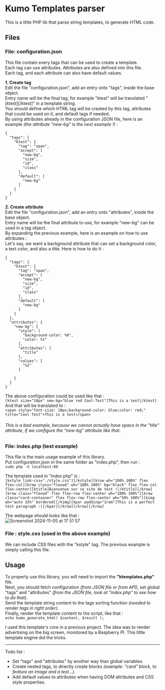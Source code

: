 # Kumo Templates parser
This is a little PHP lib that parse string templates, to generate HTML code.

## Files
### File: configuration.json
This file contain every tags that can be used to create a template.<br>
Each tag can use attributes. Attributes are also defined into this file.<br>
Each tag, and each attribute can also have default values.

**1. Create tag**<br>
Edit the file "configuration.json", add an entry onto "tags", inside the base object.<br>
Entry name will be the final tag, for example "ktest" will be translated "\[ktest]\[/ktest]" in a template string.<br>
You should define which HTML tag will be created by this tag, attributes that could be used on it, and default tags if needed.<br>
By using attributes already in the configuration JSON file, here is an example _(the attribute "new-bg" is the next example !)_ :
```
{
  "tags": {
    "ktest": {
      "tag": "span",
      "accept": [
        "new-bg",
        "size",
        "id",
        "class"
      ],
      "default": [
        "new-bg"
      ]
    }
  }
}
```
**2. Create attribute**<br>
Edit the file "configuration.json", add an entry onto "attributes", inside the base object.<br>
Entry name will be the final attribute to use, for example "new-bg" can be used in a tag object.<br>
By expanding the previous example, here is an example on how to use attributes :<br>
Let's say, we want a background attribute that can set a background color, a text color, and also a title. Here is how to do it :
```
{
  "tags": {
    "ktest": {
      "tag": "span",
      "accept": [
        "new-bg",
        "size",
        "id",
        "class"
      ],
      "default": [
        "new-bg"
      ]
    }
  },
  "attributes": {
    "new-bg": {
      "style": [
        "background-color: %0",
        "color: %1"
      ],
      "attributes": [
        "title"
      ],
      "values": [
        "%2"
      ]

    }
  }
}
```
The above configuration could be used like that :<br>
```[ktest size="10px" new-bg="blue red Cool-Test"]This is a test[/ktest]```<br>
And that will be translated to :<br>
```<span style="font-size: 10px;background-color: blue;color: red;" title="Cool-Test">This is a test</span>```<br>
###### This is a bad example, because we cannot actually have space in the "title" attribute, if we configure the "new-bg" attribute like that.

### File: index.php (test example)
This file is the main usage example of this library.<br>
Put configuration.json in the same folder as "index.php", then run :<br>
```sudo php -S localhost:80```

The template used in "index.php" is :<br>
```[kstyle link-css="./style.css"][/kstyle][krow wh="100% 100%" flex flex-col][krow class="flexed" wh="100% 100%" bg="black" flex flex-col flex-center][ktitle]Bienvenue sur ce site de test ![/ktitle][/krow][krow class="flexed" flex flex-row flex-center wh="100% 100%"][krow class="card-container" flex flex-row flex-center wh="50% 100%"][kimg wh="auto 33%" bordered][/kimg][kpar padding="1rem"]This is a perfect test paragraph :)[/kpar][/krow][/krow][/krow]```<br>

The webpage should looks like that :<br>
![Screenshot 2024-11-05 at 17 51 57](https://github.com/user-attachments/assets/5da03d90-3257-483f-845d-a42b291e5471)

### File : style.css (used in the above example)
We can include CSS files with the "kstyle" tag. The previous example is simply calling this file.

## Usage
To properly use this library, you will need to import the **"ktemplates.php"** file.<br>
Next, you should fetch configuration _(from JSON file or from API)_, set global "tags" and "attributes" _(from the JSON file, look at "index.php" to see how to do that)_.<br>
Send the template string content to the tags sorting function _(needed to render tags in right order)_.<br>
Finally, render the template content to the script, like that :<br>
```echo kumo_generate_html( $content, $result );```

I used this template's core in a previous project. The idea was to render advertising on the big screen, monitored by a Raspberry PI. This little template engine did the tricks.

---
Todo list :
- Set "tags" and "attributes" by another way than global variables.
- Create nested tags, to directly create blocks _(example: "card" block, to feature an image and a text...)_.
- Add default values to attributes when having DOM attributes and CSS style properties.

